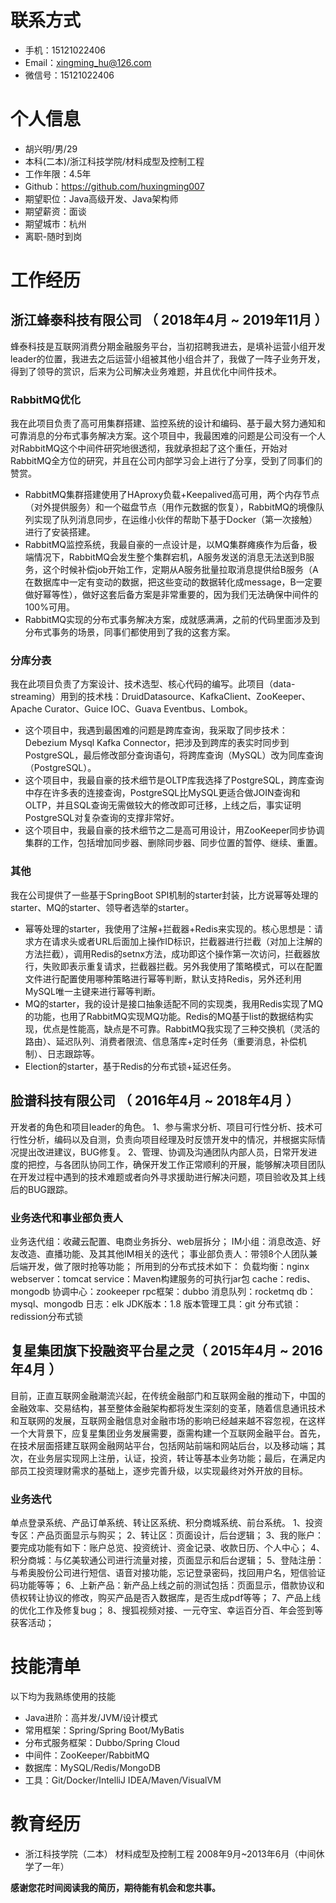 # 联系方式

* 手机：15121022406
* Email：xingming_hu@126.com
* 微信号：15121022406

# 个人信息

* 胡兴明/男/29
* 本科(二本)/浙江科技学院/材料成型及控制工程
* 工作年限：4.5年
* Github：https://github.com/huxingming007
* 期望职位：Java高级开发、Java架构师
* 期望薪资：面谈
* 期望城市：杭州
* 离职-随时到岗

# 工作经历

## 浙江蜂泰科技有限公司 （ 2018年4月 ~ 2019年11月 ）

蜂泰科技是互联网消费分期金融服务平台，当初招聘我进去，是填补运营小组开发leader的位置，我进去之后运营小组被其他小组合并了，我做了一阵子业务开发，得到了领导的赏识，后来为公司解决业务难题，并且优化中间件技术。


### RabbitMQ优化

我在此项目负责了高可用集群搭建、监控系统的设计和编码、基于最大努力通知和可靠消息的分布式事务解决方案。这个项目中，我最困难的问题是公司没有一个人对RabbitMQ这个中间件研究地很透彻，我就承担起了这个重任，开始对RabbitMQ全方位的研究，并且在公司内部学习会上进行了分享，受到了同事们的赞赏。

* RabbitMQ集群搭建使用了HAproxy负载+Keepalived高可用，两个内存节点（对外提供服务）和一个磁盘节点（用作元数据的恢复），RabbitMQ的境像队列实现了队列消息同步，在运维小伙伴的帮助下基于Docker（第一次接触）进行了安装搭建。
* RabbitMQ监控系统，我最自豪的一点设计是，以MQ集群瘫痪作为后备，极端情况下，RabbitMQ会发生整个集群宕机，A服务发送的消息无法送到B服务，这个时候补偿job开始工作，定期从A服务批量拉取消息提供给B服务（A在数据库中一定有变动的数据，把这些变动的数据转化成message，B一定要做好幂等性），做好这套后备方案是非常重要的，因为我们无法确保中间件的100%可用。
* RabbitMQ实现的分布式事务解决方案，成就感满满，之前的代码里面涉及到分布式事务的场景，同事们都使用到了我的这套方案。

### 分库分表

我在此项目负责了方案设计、技术选型、核心代码的编写。此项目（data-streaming）用到的技术栈：DruidDatasource、KafkaClient、ZooKeeper、Apache Curator、Guice IOC、Guava Eventbus、Lombok。

* 这个项目中，我遇到最困难的问题是跨库查询，我采取了同步技术：Debezium Mysql Kafka Connector，把涉及到跨库的表实时同步到PostgreSQL，最后修改部分查询语句，将跨库查询（MySQL）改为同库查询（PostgreSQL）。
* 这个项目中，我最自豪的技术细节是OLTP库我选择了PostgreSQL，跨库查询中存在许多表的连接查询，PostgreSQL比MySQL更适合做JOIN查询和OLTP，并且SQL查询无需做较大的修改即可迁移，上线之后，事实证明PostgreSQL对复杂查询的支撑非常好。
* 这个项目中，我最自豪的技术细节之二是高可用设计，用ZooKeeper同步协调集群的工作，包括增加同步器、删除同步器、同步位置的暂停、继续、重置。

### 其他
我在公司提供了一些基于SpringBoot SPI机制的starter封装，比方说幂等处理的starter、MQ的starter、领导者选举的starter。
* 幂等处理的starter，我使用了注解+拦截器+Redis来实现的。核心思想是：请求方在请求头或者URL后面加上操作ID标识，拦截器进行拦截（对加上注解的方法拦截），调用Redis的setnx方法，成功即这个操作第一次访问，拦截器放行，失败即表示重复请求，拦截器拦截。另外我使用了策略模式，可以在配置文件进行配置使用哪种策略进行幂等判断，默认支持Redis，另外还利用MySQL唯一主键来进行幂等判断。
* MQ的starter，我的设计是接口抽象适配不同的实现类，我用Redis实现了MQ的功能，也用了RabbitMQ实现MQ功能。Redis的MQ基于list的数据结构实现，优点是性能高，缺点是不可靠。RabbitMQ我实现了三种交换机（灵活的路由）、延迟队列、消费者限流、信息落库+定时任务（重要消息，补偿机制）、日志跟踪等。
* Election的starter，基于Redis的分布式锁+延迟任务。

## 脸谱科技有限公司 （ 2016年4月 ~ 2018年4月 ）

开发者的角色和项目leader的角色。
1、参与需求分析、项目可行性分析、技术可行性分析，编码以及自测，负责向项目经理及时反馈开发中的情况，并根据实际情况提出改进建议，BUG修复。
2、管理、协调及沟通团队内部人员，日常开发进度的把控，与各团队协同工作，确保开发工作正常顺利的开展，能够解决项目团队在开发过程中遇到的技术难题或者向外寻求援助进行解决问题，项目验收及其上线后的BUG跟踪。

### 业务迭代和事业部负责人

业务迭代组：收藏云配置、电商业务拆分、web层拆分；
IM小组：消息改造、好友改造、直播功能、及其其他IM相关的迭代；
事业部负责人：带领8个人团队兼后端开发，做了限时抢等功能；
所用到的分布式技术如下：
负载均衡：nginx
webserver：tomcat
service：Maven构建服务的可执行jar包
cache：redis、mongodb
协调中心：zookeeper
rpc框架：dubbo
消息队列：rocketmq
db：mysql、mongodb
日志：elk
JDK版本：1.8
版本管理工具：git
分布式锁：redission分布式锁

## 复星集团旗下投融资平台星之灵（ 2015年4月 ~ 2016年4月 ）

目前，正直互联网金融潮流兴起，在传统金融部门和互联网金融的推动下，中国的金融效率、交易结构，甚至整体金融架构都将发生深刻的变革，随着信息通讯技术和互联网的发展，互联网金融信息对金融市场的影响已经越来越不容忽视，在这样一个大背景下，应复星集团业务发展需要，亟需构建一个互联网金融平台。首先，在技术层面搭建互联网金融网站平台，包括网站前端和网站后台，以及移动端；其次，在业务层实现网上注册，认证，投资，转让等基本业务功能；最后，在满足内部员工投资理财需求的基础上，逐步完善升级，以实现最终对外开放的目标。

### 业务迭代

单点登录系统、产品订单系统、转让区系统、积分商城系统、前台系统。
1、投资专区：产品页面显示与购买；
2、转让区：页面设计，后台逻辑；
3、我的账户：要完成功能有如下：账户总览、投资统计、资金记录、收款日历、个人中心；
4、积分商城：与亿美软通公司进行流量对接，页面显示和后台逻辑；
5、登陆注册：与希奥股份公司进行短信、语音对接功能，忘记登录密码，找回用户名，短信验证码功能等等；
6、上新产品：新产品上线之前的测试包括：页面显示，借款协议和债权转让协议的修改，购买产品是否入数据库，是否生成pdf等等；
7、产品上线的优化工作及修复bug；
8、搜狐视频对接、一元夺宝、幸运百分百、年会签到等获客活动；

# 技能清单

以下均为我熟练使用的技能

* Java进阶：高并发/JVM/设计模式
* 常用框架：Spring/Spring Boot/MyBatis
* 分布式服务框架：Dubbo/Spring Cloud
* 中间件：ZooKeeper/RabbitMQ
* 数据库：MySQL/Redis/MongoDB
* 工具：Git/Docker/IntelliJ IDEA/Maven/VisualVM

# 教育经历
* 浙江科技学院（二本）      材料成型及控制工程      2008年9月~2013年6月（中间休学了一年）


**感谢您花时间阅读我的简历，期待能有机会和您共事。**